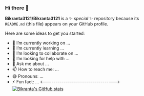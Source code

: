 ### Hi there 👋


**Bikranta3121/Bikranta3121** is a ✨ _special_ ✨ repository because its `README.md` (this file) appears on your GitHub profile.

Here are some ideas to get you started:

- 🔭 I’m currently working on ...
- 🌱 I’m currently learning ...
- 👯 I’m looking to collaborate on ...
- 🤔 I’m looking for help with ...
- 💬 Ask me about ...
- 📫 How to reach me: ...
- 😄 Pronouns: ...
- ⚡ Fun fact: ...
<----------------------------------->[![Bikranta's GitHub stats](https://github-readme-stats.vercel.app/api?username=Bikranta3121&show_icons=true&theme=merko)](https://github.com/anuraghazra/github-readme-stats)

